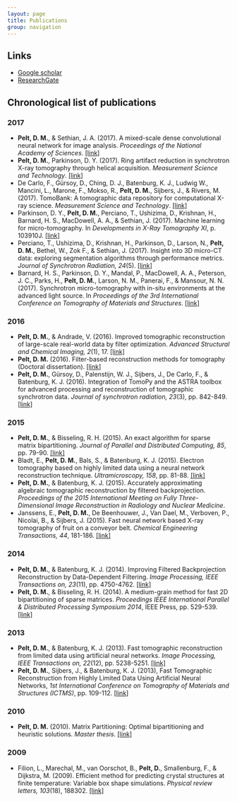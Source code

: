 ```yaml
---
layout: page
title: Publications
group: navigation
---
```


## Links
* [Google scholar](https://scholar.google.nl/citations?user=54V8aTMAAAAJ)
* [ResearchGate](https://www.researchgate.net/profile/Daniel_Pelt)

## Chronological list of publications

### 2017
* **Pelt, D. M.**, & Sethian, J. A. (2017). A mixed-scale dense convolutional neural network for image analysis. *Proceedings of the National Academy of Sciences*. [\[link\]](https://doi.org/10.1073/pnas.1715832114)
* **Pelt, D. M.**, Parkinson, D. Y. (2017). Ring artifact reduction in synchrotron X-ray tomography through helical acquisition. *Measurement Science and Technology*. [\[link\]](https://doi.org/10.1088/1361-6501/aa9dd9)
* De Carlo, F., G&uuml;rsoy, D., Ching, D. J.,  Batenburg, K. J., Ludwig W., Mancini, L., Marone, F., Mokso, R., **Pelt, D. M.**, Sijbers, J., & Rivers, M. (2017). TomoBank: A tomographic data repository for computational X-ray science. *Measurement Science and Technology*. [\[link\]](https://doi.org/10.1088/1361-6501/aa9c19)
* Parkinson, D. Y., **Pelt, D. M.**, Perciano, T., Ushizima, D., Krishnan, H., Barnard, H. S., MacDowell, A. A., & Sethian, J. (2017). Machine learning for micro-tomography. In *Developments in X-Ray Tomography XI*, p. 103910J. [\[link\]](http://dx.doi.org/10.1117/12.2274731)
* Perciano, T., Ushizima, D., Krishnan, H., Parkinson, D., Larson, N., **Pelt, D. M.**, Bethel, W., Zok F., & Sethian, J. (2017). Insight into 3D micro-CT data: exploring segmentation algorithms through performance metrics. *Journal of Synchrotron Radiation, 24*(5). [\[link\]](https://doi.org/10.1107/S1600577517010955)
* Barnard, H. S., Parkinson, D. Y., Mandal, P., MacDowell, A. A., Peterson, J. C., Parks, H., **Pelt, D. M.**, Larson, N. M., Panerai, F., & Mansour, N. N. (2017). Synchrotron micro-tomography with in-situ environments at the advanced light source. In *Proceedings of the 3rd International Conference on Tomography of Materials and Structures*. [\[link\]](http://meetingorganizer.copernicus.org/ICTMS2017/ICTMS2017-80.pdf)

### 2016
* **Pelt, D. M.**, & Andrade, V. (2016). Improved tomographic reconstruction of large-scale real-world data by filter optimization. *Advanced Structural and Chemical Imaging, 2*(1), 17. [\[link\]](https://ascimaging.springeropen.com/articles/10.1186/s40679-016-0033-y)
* **Pelt, D. M.** (2016). Filter-based reconstruction methods for tomography (Doctoral dissertation). [\[link\]](http://hdl.handle.net/1887/39638)
* **Pelt, D. M.**, G&uuml;rsoy, D., Palenstijn, W. J., Sijbers, J., De Carlo, F., & Batenburg, K. J. (2016). Integration of TomoPy and the ASTRA toolbox for advanced processing and reconstruction of tomographic synchrotron data. *Journal of synchrotron radiation, 23*(3), pp. 842-849. [\[link\]](https://doi.org/10.1107/S1600577516005658)

### 2015
* **Pelt, D. M.**, & Bisseling, R. H. (2015). An exact algorithm for sparse matrix bipartitioning. *Journal of Parallel and Distributed Computing, 85*, pp. 79-90. [\[link\]](http://dx.doi.org/10.1016/j.jpdc.2015.06.005)
* Bladt, E., **Pelt, D. M.**, Bals, S., & Batenburg, K. J. (2015). Electron tomography based on highly limited data using a neural network reconstruction technique. *Ultramicroscopy, 158*, pp. 81-88. [\[link\]](http://dx.doi.org/10.1016/j.ultramic.2015.07.001)
* **Pelt, D. M.**, & Batenburg, K. J. (2015). Accurately approximating algebraic tomographic reconstruction by filtered backprojection. *Proceedings of the 2015 International Meeting on Fully Three-Dimensional Image Reconstruction in Radiology and Nuclear Medicine*.
* Janssens, E., **Pelt, D. M.**, De Beenhouwer, J., Van Dael, M., Verboven, P., Nicolai, B., & Sijbers, J. (2015). Fast neural network based X-ray tomography of fruit on a conveyor belt. *Chemical Engineering Transactions, 44*, 181-186. [\[link\]](https://www.researchgate.net/profile/Jan_Sijbers/publication/284888775_Fast_neural_network_based_x-ray_tomography_of_fruit_on_a_conveyor_belt/links/566b51f308ae62b05f04ef8f.pdf)

### 2014
* **Pelt, D. M.**, & Batenburg, K. J. (2014). Improving Filtered Backprojection Reconstruction by Data-Dependent Filtering. *Image Processing, IEEE Transactions on, 23*(11), pp. 4750-4762. [\[link\]](http://ieeexplore.ieee.org/stamp/stamp.jsp?tp=&arnumber=6862004&isnumber=6908104)
* **Pelt, D. M.**, & Bisseling, R. H. (2014). A medium-grain method for fast 2D bipartitioning of sparse matrices. *Proceedings IEEE International Parallel & Distributed Processing Symposium 2014*, IEEE Press, pp. 529-539. [\[link\]](http://www.staff.science.uu.nl/~bisse101/Articles/mediumgrain14.pdf)

### 2013
* **Pelt, D. M.**, & Batenburg, K. J. (2013). Fast tomographic reconstruction from limited data using artificial neural networks. *Image Processing, IEEE Transactions on, 22*(12), pp. 5238-5251. [\[link\]](http://ieeexplore.ieee.org/stamp/stamp.jsp?tp=&arnumber=6607157&isnumber=6609090)
* **Pelt, D. M.**, Sijbers, J., & Batenburg, K. J. (2013), Fast Tomographic Reconstruction from Highly Limited Data Using Artificial Neural Networks, *1st International Conference on Tomography of Materials and Structures (ICTMS)*, pp. 109-112. [\[link\]](http://www.visielab.ua.ac.be/sites/default/files/pelt_ictms_2013.pdf)

### 2010
* **Pelt, D. M.** (2010). Matrix Partitioning: Optimal bipartitioning and heuristic solutions. *Master thesis*. [\[link\]](http://igitur-archive.library.uu.nl/student-theses/2011-0404-200428/UUindex.html)

### 2009
* Filion, L., Marechal, M., van Oorschot, B., **Pelt, D.**, Smallenburg, F., & Dijkstra, M. (2009). Efficient method for predicting crystal structures at finite temperature: Variable box shape simulations. *Physical review letters, 103*(18), 188302. [\[link\]](http://link.aps.org/doi/10.1103/PhysRevLett.103.188302)

